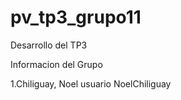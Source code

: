 # pv_tp3_grupo11
Desarrollo del TP3

Informacion del Grupo 

1.Chiliguay, Noel usuario NoelChiliguay